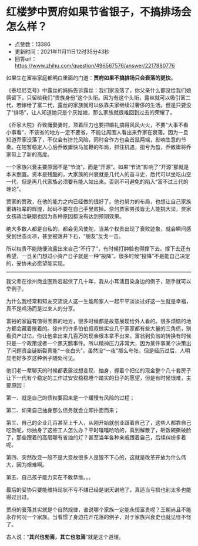 # 红楼梦中贾府如果节省银子，不搞排场会怎么样？
- 点赞数：13386
- 更新时间：2021年11月11日12时35分43秒
- 回答url：https://www.zhihu.com/question/496567576/answer/2217880776
<body>
 <p data-pid="nKd2Yzix">如果生在富裕家庭都明白里面的门道：<b>贾府如果不搞排场只会衰落的更快</b>。</p>
 <p data-pid="BVMNzqv9">《泰坦尼克号》中露丝的妈妈告诉露丝：我们家没落了，你父亲什么都没给我们娘俩留下，只留给我们“贵族身份”这个头衔。因为有这个头衔，露丝就可以吸引富二代，若嫁给了富二代，露丝的家族就可以依靠夫家继续过奢侈的生活。但是只要没了“排场”，让人知道她只是个灰姑娘，那么家族就很难回到过去的荣耀了。</p>
 <p data-pid="0_w2P4xG">《乔家大院》乔致庸娶妻时，顶着压力也要把婚礼搞得风风火火，不要“大事不看小事看”，不该省的地方一定不要省，不能让周围人看出来乔家在衰落。因为一旦知道乔家没落了，不仅会有挤兑风险，同时合作方也会首鼠两端，影响生意的节奏。在短暂稳定人心后乔致庸快马加鞭的布局，抓住机遇，扭亏为盈，乔致庸将乔家带上了新的高度。</p>
 <p data-pid="Crkhb04f">一个家族兴衰主要原因不是“节流”，而是“开源”。如果“节流”影响了“开源”那就是本末倒置。资本是残酷的，大家族的兴衰就是几代人的奋斗史，后代可以坐吃山空一代，但是再几代家族必须要有能人站出来。否则不可避免的陷入“富不过三代的理论”。</p>
 <p data-pid="SjLvLfIK">贾家的贾政，在他的能力之内已经做的很好了。他也努力的布局，也想让自己家族重铸祖辈的辉煌，起码不要在自己手里败掉。奈何贾家男孩皆无人能挑大梁，贾家女孩政治联姻也因为各种原因都没有达到预期效果。</p>
 <p data-pid="MbNbigR-">绝大多数人都是自私的，都会见风使舵，当某个权贵出现了衰败迹象，就会瞬间感受到世态炎凉，甚至被落井下石，“朋友”反戈一击。</p>
 <p data-pid="AvwUW6uC">所以权贵不能随便流露出来自己“不行了”，有时候打肿脸也得撑下去。撑下去还有希望，一旦关门想过小资产日子就是一种“投降”。很多时候“投降”不是能自己决定的，妥协未必愿望能实现。</p>
 <hr>
 <p data-pid="nOuBXOfO">我父辈在徐州商业圈跌宕起伏了几十年，我从小耳濡目染身边的例子，随手就可以举例子。</p>
 <p data-pid="XdIPOTx1">为什么我经常和知友交流说人这一生能和家人一起平平淡淡过好这一生就是幸福，真不是鸡汤而是过来人的分享。</p>
 <p data-pid="ztrKSLku">富裕的家庭有值得羡慕的地方，很多时候都是故意展现给外人看的。很多烦恼的地方都会藏着掖着的。徐州的许多伯伯叔叔做实业几乎家家都有些大量的三角债，别看资产过亿，你让他拿出来几百万的现金根本拿不出来。富翁到负翁的转换有时候只是一个政策或者一个黑天鹅事件。所以精神压力非常大，因为某件事某个决策出了问题资金链断裂真能“一夜白头”，虽然没“一夜”那么夸张，但是经历过后，人明显老好多岁这种例子随处可见。</p>
 <p data-pid="oHIC8ug0">他们老一辈聊天的时候都表露过想变现、抽身，握着个把亿的现金整个几十套房子让下一代有个稳定的工作过安安稳稳睡个踏实的日子的愿望，但是有时候很难，主要原因：</p>
 <p data-pid="1Gsbbap4">第一、就是自己的债权要回来是一个缓慢有风险的过程；</p>
 <p data-pid="ThyE8dNi">第二、如果自己抽身那么债务就会立即扑面而来；</p>
 <p data-pid="g4HyUHlw">第三、自己的企业几百甚至上千人，从刚开始就创业跟着自己了，这些人都靠自己吃饭呢，你抽身了这些工人怎么办？平时嘻嘻哈哈的，真到解散了，砸饭碗撕破脸了，那些跟着的高层哪有省油的灯？甚至当年各种亲戚跟着自己，后续纠纷多着呢。</p>
 <p data-pid="qHbDf3Vu">第四、突然改变一般不是大变故很多人是狠不下心的，这就是改革开放为什么伟大，因为艰难啊。</p>
 <p data-pid="llCHy8kQ">第五、自己孩子能力实在不敢恭维。。。</p>
 <p data-pid="BxbdHx7F">最后的妥协只要能维持现状不亏不赚已经是谢天谢地了。真适当亏损也别太多也能得过且过。</p>
 <p data-pid="BU43s6Eh">贾府的衰落其实就是个自然规律，谁说哪个家族一定能永恒富贵呢？王朝尚且不能永存何况一个家族。当看惯了身边花开花落的例子，对于家族兴衰史也就见怪不怪了。</p>
 <p data-pid="7fcTDjdy">古人说：“<b>其兴也勃焉，其亡也忽焉</b>”就是这个道理。</p>
 <p></p>
</body>